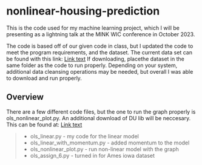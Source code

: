 # nonlinear-housing-prediction
This is the code used for my machine learning project, which I will be presenting as a lightning talk at the MINK WIC
conference in October 2023.

The code is based off of our given code in class, but I updated the code to meet the program requirements, and the dataset.
The current data set can be found with this link:
[Link text](https://www.kaggle.com/c/zillow-prize-1)
If downloading, placethe dataset in the same folder as the code to run properly. Depending on your system, additional
data cleansing operations may be needed, but overall I was able to download and run properly.

## Overview
There are a few different code files, but the one to run the graph properly is ols_nonlinear_plot.py.
An additional download of DU lib will be neccesary. This can be found at: [Link text](https://github.com/sj-simmons/DUlib/blob/master/README.md#top)
>  - ols_linear.py - my code for the linear model
>  - ols_linear_with_momentum.py - added momentum to the model
>  - ols_nonlinear_plot.py - run non-linear model with the graph
>  - ols_assign_6.py - turned in for Ames iowa dataset
  
